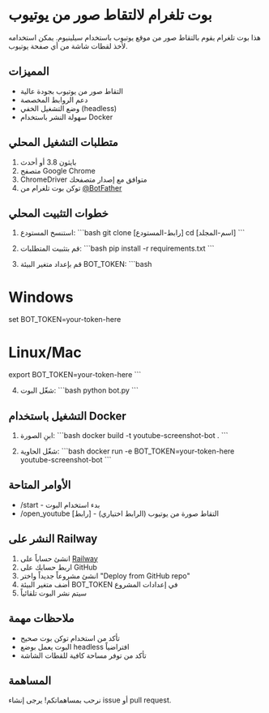 # بوت تلغرام لالتقاط صور من يوتيوب

هذا بوت تلغرام يقوم بالتقاط صور من موقع يوتيوب باستخدام سيلينيوم. يمكن استخدامه لأخذ لقطات شاشة من أي صفحة يوتيوب.

## المميزات
- التقاط صور من يوتيوب بجودة عالية
- دعم الروابط المخصصة
- وضع التشغيل الخفي (headless)
- سهولة النشر باستخدام Docker

## متطلبات التشغيل المحلي
1. بايثون 3.8 أو أحدث
2. متصفح Google Chrome
3. ChromeDriver متوافق مع إصدار متصفحك
4. توكن بوت تلغرام من [@BotFather](https://t.me/BotFather)

## خطوات التثبيت المحلي

1. استنسخ المستودع:
\`\`\`bash
git clone [رابط-المستودع]
cd [اسم-المجلد]
\`\`\`

2. قم بتثبيت المتطلبات:
\`\`\`bash
pip install -r requirements.txt
\`\`\`

3. قم بإعداد متغير البيئة BOT_TOKEN:
\`\`\`bash
# Windows
set BOT_TOKEN=your-token-here

# Linux/Mac
export BOT_TOKEN=your-token-here
\`\`\`

4. شغّل البوت:
\`\`\`bash
python bot.py
\`\`\`

## التشغيل باستخدام Docker

1. ابنِ الصورة:
\`\`\`bash
docker build -t youtube-screenshot-bot .
\`\`\`

2. شغّل الحاوية:
\`\`\`bash
docker run -e BOT_TOKEN=your-token-here youtube-screenshot-bot
\`\`\`

## الأوامر المتاحة
- /start - بدء استخدام البوت
- /open_youtube [رابط] - التقاط صورة من يوتيوب (الرابط اختياري)

## النشر على Railway

1. انشئ حساباً على [Railway](https://railway.app/)
2. اربط حسابك على GitHub
3. انشئ مشروعاً جديداً واختر "Deploy from GitHub repo"
4. أضف متغير البيئة BOT_TOKEN في إعدادات المشروع
5. سيتم نشر البوت تلقائياً

## ملاحظات مهمة
- تأكد من استخدام توكن بوت صحيح
- البوت يعمل بوضع headless افتراضياً
- تأكد من توفر مساحة كافية للقطات الشاشة

## المساهمة
نرحب بمساهماتكم! يرجى إنشاء issue أو pull request.